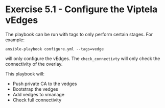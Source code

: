 # Exercise 5.1 - Configure the Viptela vEdges


The playbook can be run with tags to only perform certain stages.  For example:

```
ansible-playbook configure.yml --tags=vedge
```
will only configure the vEdges.  The `check_connectivty` will only check the connectivity of the overlay.

This playbook will:
* Push private CA to the vedges
* Bootstrap the vedges
* Add vedges to vmanage
* Check full connectivity